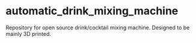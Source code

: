 # automatic_drink_mixing_machine
Repository for open source drink/cocktail mixing machine. Designed to be mainly 3D printed.
